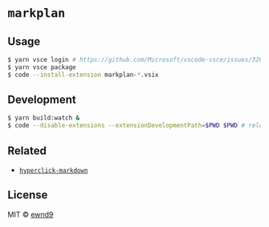 # `markplan`

## Usage

```sh
$ yarn vsce login # https://github.com/Microsoft/vscode-vsce/issues/328
$ yarn vsce package
$ code --install-extension markplan-*.vsix
```

## Development

```sh
$ yarn build:watch &
$ code --disable-extensions --extensionDevelopmentPath=$PWD $PWD # reload to test changes
```

## Related

- [`hyperclick-markdown`](https://github.com/ewnd9/hyperclick-markdown)

## License

MIT © [ewnd9](http://ewnd9.com)
